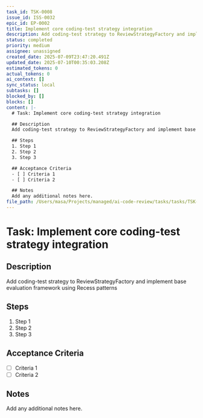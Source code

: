 ```yaml
---
task_id: TSK-0008
issue_id: ISS-0032
epic_id: EP-0002
title: Implement core coding-test strategy integration
description: Add coding-test strategy to ReviewStrategyFactory and implement base evaluation framework using Recess patterns
status: completed
priority: medium
assignee: unassigned
created_date: 2025-07-09T23:47:20.491Z
updated_date: 2025-07-10T00:35:03.208Z
estimated_tokens: 0
actual_tokens: 0
ai_context: []
sync_status: local
subtasks: []
blocked_by: []
blocks: []
content: |-
  # Task: Implement core coding-test strategy integration

  ## Description
  Add coding-test strategy to ReviewStrategyFactory and implement base evaluation framework using Recess patterns

  ## Steps
  1. Step 1
  2. Step 2
  3. Step 3

  ## Acceptance Criteria
  - [ ] Criteria 1
  - [ ] Criteria 2

  ## Notes
  Add any additional notes here.
file_path: /Users/masa/Projects/managed/ai-code-review/tasks/tasks/TSK-0008-implement-core-coding-test-strategy-integration.md
---
```


# Task: Implement core coding-test strategy integration

## Description
Add coding-test strategy to ReviewStrategyFactory and implement base evaluation framework using Recess patterns

## Steps
1. Step 1
2. Step 2
3. Step 3

## Acceptance Criteria
- [ ] Criteria 1
- [ ] Criteria 2

## Notes
Add any additional notes here.
